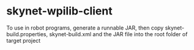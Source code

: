 # skynet-wpilib-client

To use in robot programs, generate a runnable JAR, then copy skynet-build.properties, skynet-build.xml and the JAR file into the root folder of target project
